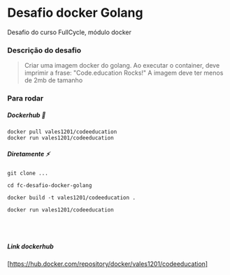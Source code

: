 # Desafio docker Golang
Desafio do curso FullCycle, módulo docker

### Descrição do desafio
> Criar uma imagem docker do golang. Ao executar o container, deve imprimir a frase: "Code.education Rocks!"
> A imagem deve ter menos de 2mb de tamanho
  
### Para rodar
##### Dockerhub :whale:
```
docker pull vales1201/codeeducation
docker run vales1201/codeeducation
```
##### Diretamente :zap:
```
git clone ...

cd fc-desafio-docker-golang

docker build -t vales1201/codeeducation .

docker run vales1201/codeeducation
```
<br/>
<br/>

##### Link dockerhub
[https://hub.docker.com/repository/docker/vales1201/codeeducation]
